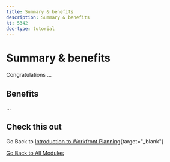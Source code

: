 ```yaml
---
title: Summary & benefits
description: Summary & benefits
kt: 5342
doc-type: tutorial
---
```

# Summary & benefits

Congratulations ...

## Benefits

...

## Check this out

Go Back to [Introduction to Workfront Planning](./wfplanning.md){target="_blank"}

[Go Back to All Modules](../../../overview.md)
